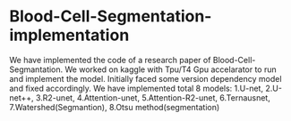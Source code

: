 # Blood-Cell-Segmentation-implementation

We have implemented the code of a research paper of Blood-Cell-Segmantation. We worked on kaggle with Tpu/T4 Gpu accelarator to run and implement the model. Initially faced some version dependency model and fixed accordingly. 
We have implemented total 8 models: 
1.U-net, 
2.U-net++,
3.R2-unet,
4.Attention-unet,
5.Attention-R2-unet, 
6.Ternausnet, 
7.Watershed(Segmantion), 
8.Otsu method(segmentation)
